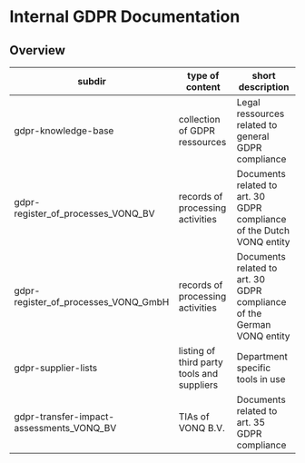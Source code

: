 # Internal GDPR Documentation

## Overview

|subdir|type of content|short description
-------|---------------|-----------------
|gdpr-knowledge-base|collection of GDPR ressources|Legal ressources related to general GDPR compliance
|gdpr-register_of_processes_VONQ_BV|records of processing activities|Documents related to art. 30 GDPR compliance of the Dutch VONQ entity
|gdpr-register_of_processes_VONQ_GmbH|records of processing activities|Documents related to art. 30 GDPR compliance of the German VONQ entity
|gdpr-supplier-lists|listing of third party tools and suppliers|Department specific tools in use
|gdpr-transfer-impact-assessments_VONQ_BV|TIAs of VONQ B.V.|Documents related to art. 35 GDPR compliance